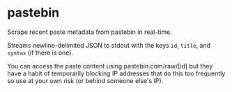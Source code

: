 # pastebin

Scrape recent paste metadata from pastebin in real-time.

Streams newline-delimited JSON to stdout with the keys `id`, `title`, and `syntax` (if there is one).

You can access the paste content using pastebin.com/raw/[id] but they have a habit of temporarily
blocking IP addresses that do this too frequently so use at your own risk (or behind someone else's IP).
